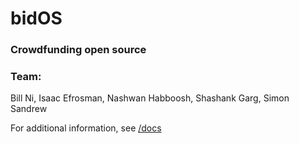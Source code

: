 # bidOS

### Crowdfunding open source

### Team: 
Bill Ni, Isaac Efrosman, Nashwan Habboosh, Shashank Garg, Simon Sandrew

For additional information, see [/docs](https://github.com/bnidevs/bidos/tree/main/docs)
